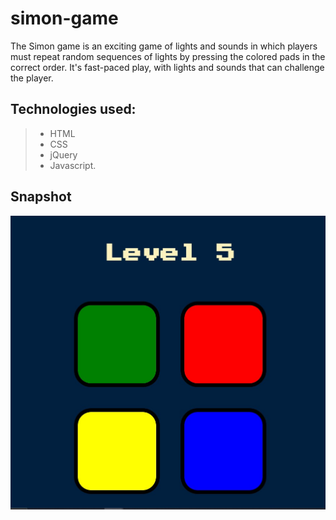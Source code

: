 # simon-game

The Simon game is an exciting game of lights and sounds in which players must repeat random sequences of lights by pressing the colored pads in the correct order. 
It's fast-paced play, with lights and sounds that can challenge the player. 

## Technologies used:
>- HTML
>- CSS
>- jQuery
>- Javascript.

## Snapshot
![Screenshot of the Simon Game](SimonGame.jpg)
